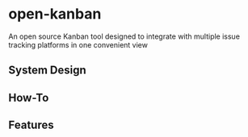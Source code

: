 # open-kanban
An open source Kanban tool designed to integrate with multiple issue tracking platforms in one convenient view

## System Design

## How-To

## Features



